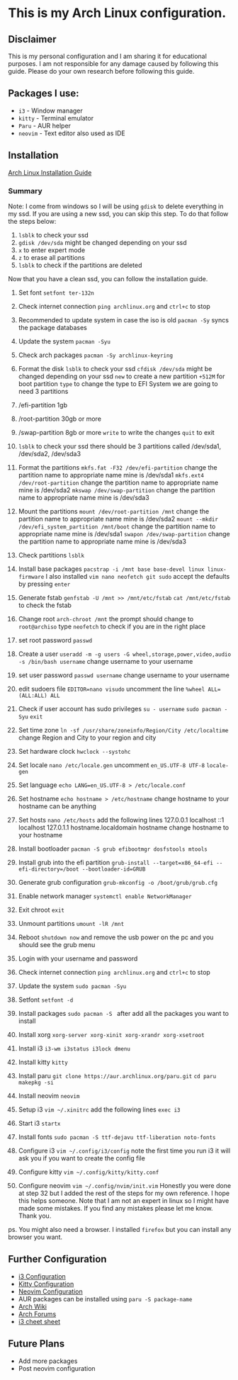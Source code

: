 # This is my Arch Linux configuration.
## Disclaimer
This is my personal configuration and I am sharing it for educational purposes. I am not responsible for any damage caused by following this guide. Please do your own research before following this guide.

## Packages I use:
* `i3` - Window manager
* `kitty` - Terminal emulator
* `Paru` - AUR helper
* `neovim` - Text editor also used as IDE

## Installation
[Arch Linux Installation Guide](https://wiki.archlinux.org/title/Installation_guide)
### Summary
Note: I come from windows so I will be using `gdisk` to delete everything in my ssd. If you are using a new ssd, you can skip this step. To do that follow the steps below:
1. `lsblk` to check your ssd
2. `gdisk /dev/sda` might be changed depending on your ssd
3. `x` to enter expert mode
4. `z` to erase all partitions
5. `lsblk` to check if the partitions are deleted

Now that you have a clean ssd, you can follow the installation guide.
1. Set font
`setfont ter-132n`
2. Check internet connection
`ping archlinux.org` and `ctrl+c` to stop
3. Recommended to update system in case the iso is old
`pacman -Sy` syncs the package databases
4. Update the system
`pacman -Syu`
5. Check arch packages
`pacman -Sy archlinux-keyring`
6. Format the disk
`lsblk` to check your ssd
`cfdisk /dev/sda` might be changed depending on your ssd
`new` to create a new partition
`+512M` for boot partition
`type` to change the type to EFI System
we are going to need 3 partitions
1. /efi-partition 1gb
2. /root-partition 30gb or more
3. /swap-partition 8gb or more
`write` to write the changes
`quit` to exit

7. `lsblk` to check your ssd
there should be 3 partitions called /dev/sda1, /dev/sda2, /dev/sda3
8. Format the partitions
`mkfs.fat -F32 /dev/efi-partition` change the partition name to appropriate name mine is /dev/sda1
`mkfs.ext4 /dev/root-partition` change the partition name to appropriate name mine is /dev/sda2
`mkswap /dev/swap-partition` change the partition name to appropriate name mine is /dev/sda3
9. Mount the partitions
`mount /dev/root-partition /mnt` change the partition name to appropriate name mine is /dev/sda2
`mount --mkdir /dev/efi_system_partition /mnt/boot` change the partition name to appropriate name mine is /dev/sda1
`swapon /dev/swap-partition` change the partition name to appropriate name mine is /dev/sda3
10. Check partitions
`lsblk`
11. Install base packages
`pacstrap -i /mnt base base-devel linux linux-firmware` I also installed `vim nano neofetch git sudo`
accept the defaults by pressing `enter`
12. Generate fstab
`genfstab -U /mnt >> /mnt/etc/fstab`
`cat /mnt/etc/fstab` to check the fstab
13. Change root
`arch-chroot /mnt`
the prompt should change to `root@archiso`
type `neofetch` to check if you are in the right place
14. set root password
`passwd`
15. Create a user
`useradd -m -g users -G wheel,storage,power,video,audio -s /bin/bash username` change username to your username
16. set user password
`passwd username` change username to your username
17. edit sudoers file
`EDITOR=nano visudo`
uncomment the line `%wheel ALL=(ALL:ALL) ALL`
18. Check if user account has sudo privileges
`su - username`
`sudo pacman -Syu`
`exit`
19. Set time zone
`ln -sf /usr/share/zoneinfo/Region/City /etc/localtime` change Region and City to your region and city
20. Set hardware clock
`hwclock --systohc`
21. Set locale
`nano /etc/locale.gen`
uncomment `en_US.UTF-8 UTF-8`
`locale-gen`
22. Set language
`echo LANG=en_US.UTF-8 > /etc/locale.conf`
23. Set hostname
`echo hostname > /etc/hostname` change hostname to your hostname can be anything
24. Set hosts
`nano /etc/hosts`
add the following lines
127.0.0.1 localhost
::1 localhost
127.0.1.1 hostname.localdomain hostname
change hostname to your hostname
25. Install bootloader
`pacman -S grub efibootmgr dosfstools mtools`
26. Install grub into the efi partition
`grub-install --target=x86_64-efi --efi-directory=/boot --bootloader-id=GRUB`
27. Generate grub configuration
`grub-mkconfig -o /boot/grub/grub.cfg`
28. Enable network manager
`systemctl enable NetworkManager`
29. Exit chroot
`exit`
30. Unmount partitions
`umount -lR /mnt`
31. Reboot
`shutdown now` and remove the usb
power on the pc and you should see the grub menu
32. Login with your username and password
33. Check internet connection
`ping archlinux.org` and `ctrl+c` to stop
34. Update the system
`sudo pacman -Syu`
35. Setfont
`setfont -d`
36. Install packages
`sudo pacman -S ` after add all the packages you want to install
37. Install xorg
`xorg-server xorg-xinit xorg-xrandr xorg-xsetroot`
38. Install i3
`i3-wm i3status i3lock dmenu`
39. Install kitty
`kitty`
40. Install paru
`git clone https://aur.archlinux.org/paru.git`
`cd paru`
`makepkg -si`
41. Install neovim
`neovim`
42. Setup i3
`vim ~/.xinitrc`
add the following lines
`exec i3`
43. Start i3
`startx`
44. Install fonts
`sudo pacman -S ttf-dejavu ttf-liberation noto-fonts`
45. Configure i3
`vim ~/.config/i3/config` note the first time you run i3 it will ask you if you want to create the config file
46. Configure kitty
`vim ~/.config/kitty/kitty.conf`
47. Configure neovim
`vim ~/.config/nvim/init.vim`
Honestly you were done at step 32 but I added the rest of the steps for my own reference. I hope this helps someone. Note that I
am not an expert in linux so I might have made some mistakes. If you find any mistakes please let me know. Thank you.

ps. You might also need a browser. I installed `firefox` but you can install any browser you want.


## Further Configuration
* [i3 Configuration](https://i3wm.org/docs/userguide.html)
* [Kitty Configuration](https://sw.kovidgoyal.net/kitty/conf.html)
* [Neovim Configuration](https://neovim.io/doc/user/)
* AUR packages can be installed using `paru -S package-name`
* [Arch Wiki](https://wiki.archlinux.org/)
* [Arch Forums](https://bbs.archlinux.org/)
* [i3 cheet sheet](https://i3wm.org/docs/refcard.html)

## Future Plans
* Add more packages
* Post neovim configuration

